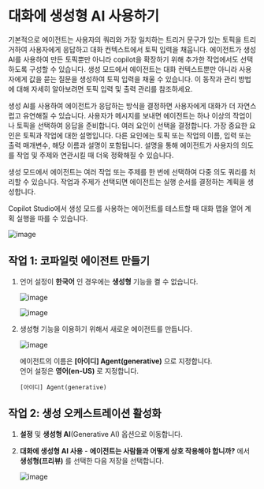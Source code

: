 # 대화에 생성형 AI 사용하기


기본적으로 에이전트는 사용자의 쿼리와 가장 일치하는 트리거 문구가 있는 토픽을 트리거하여 사용자에게 응답하고 대화 컨텍스트에서 토픽 입력을 채웁니다. 에이전트가 생성 AI를 사용하여 만든 토픽뿐만 아니라 copilot을 확장하기 위해 추가한 작업에서도 선택하도록 구성할 수 있습니다.
생성 모드에서 에이전트는 대화 컨텍스트뿐만 아니라 사용자에게 값을 묻는 질문을 생성하여 토픽 입력을 채울 수 있습니다. 이 동작과 관리 방법에 대해 자세히 알아보려면 토픽 입력 및 출력 관리를 참조하세요.

생성 AI를 사용하여 에이전트가 응답하는 방식을 결정하면 사용자에게 대화가 더 자연스럽고 유연해질 수 있습니다. 사용자가 메시지를 보내면 에이전트는 하나 이상의 작업이나 토픽을 선택하여 응답을 준비합니다. 여러 요인이 선택을 결정합니다. 가장 중요한 요인은 토픽과 작업에 대한 설명입니다. 다른 요인에는 토픽 또는 작업의 이름, 입력 또는 출력 매개변수, 해당 이름과 설명이 포함됩니다. 설명을 통해 에이전트가 사용자의 의도를 작업 및 주제와 연관시킬 때 더욱 정확해질 수 있습니다.

생성 모드에서 에이전트는 여러 작업 또는 주제를 한 번에 선택하여 다중 의도 쿼리를 처리할 수 있습니다. 작업과 주제가 선택되면 에이전트는 실행 순서를 결정하는 계획을 생성합니다.

Copilot Studio에서 생성 모드를 사용하는 에이전트를 테스트할 때 대화 맵을 열어 계획 실행을 따를 수 있습니다.

![image](https://github.com/user-attachments/assets/af1dae8f-a01f-4367-b920-dd602654cb7c)




## 작업 1: 코파일럿 에이전트 만들기

1. 언어 설정이 **한국어** 인 경우에는 **생성형** 기능을 켤 수 없습니다.

    ![image](https://github.com/user-attachments/assets/57848b2d-1328-47a4-b04e-4568725aa89c)

    ![image](https://github.com/user-attachments/assets/36aac2a7-1da6-41ad-b0e0-c9bc0d890f7b)


2. 생성형 기능을 이용하기 위해서 새로운 에이전트를 만듭니다. </br>

    ![image](https://github.com/user-attachments/assets/35a3bcc5-770f-4598-adba-f8fb28095c44)

   에이전트의 이름은 **[아이디] Agent(generative)** 으로 지정합니다.</br>
   언어 설정은 **영어(en-US)** 로 지정합니다.
   ```
   [아이디] Agent(generative)
   ```



## 작업 2: 생성 오케스트레이션 활성화
1. **설정** 및 **생성형 AI**(Generative AI) 옵션으로 이동합니다.

2. **대화에 생성형 AI 사용** - **에이전트는 사람들과 어떻게 상호 작용해야 합니까?** 에서 **생성형(프리뷰)** 를 선택한 다음 저장을 선택합니다.

    ![image](https://github.com/user-attachments/assets/dcd97d5f-35ab-4168-a155-78eaad24cd5e)
